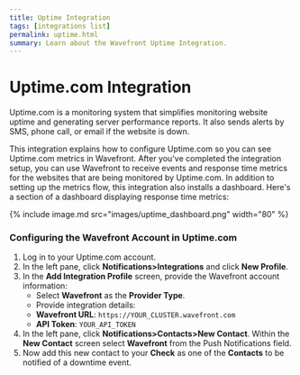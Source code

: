 ```yaml
---
title: Uptime Integration
tags: [integrations list]
permalink: uptime.html
summary: Learn about the Wavefront Uptime Integration.
---
```

# Uptime.com Integration

Uptime.com is a monitoring system that simplifies monitoring website uptime and generating server performance reports. It also sends alerts by SMS, phone call, or email if the website is down.
 
This integration explains how to configure Uptime.com so you can see Uptime.com metrics in Wavefront. After you've completed the integration setup, you can use Wavefront to receive events and response time metrics for the websites that are being monitored by Uptime.com. In addition to setting up the metrics flow, this integration also installs a dashboard. Here's a section of a dashboard displaying response time metrics:

{% include image.md src="images/uptime_dashboard.png" width="80" %}

### Configuring the Wavefront Account in Uptime.com

1. Log in to your Uptime.com account.
2. In the left pane, click **Notifications>Integrations** and click **New Profile**.
3. In the **Add Integration Profile** screen, provide the Wavefront account information:  
   * Select **Wavefront** as the **Provider Type**.
   * Provide integration details:
   * **Wavefront URL**: `https://YOUR_CLUSTER.wavefront.com`
   * **API Token**: `YOUR_API_TOKEN`
4. In the left pane, click **Notifications>Contacts>New Contact**. Within the **New Contact** screen select **Wavefront** from the Push Notifications field.
6. Now add this new contact to your **Check** as one of the **Contacts** to be notified of a downtime event.
